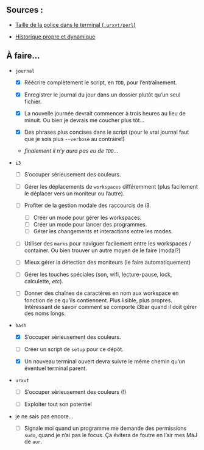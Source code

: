 ## Sources :

* [Taille de la police dans le terminal (`.urxvt/perl`)](https://artisan.karma-lab.net/modifier-taille-polices-durxvt)

* [Historique propre et dynamique](https://unix.stackexchange.com/questions/18212/bash-history-ignoredups-and-erasedups-setting-conflict-with-common-history/18443#18443)


## À faire…

* `journal`

  - [x] Réécrire complètement le script, en `TDD`, pour l’entraînement.

  - [x] Enregistrer le journal du jour dans un dossier plutôt qu’un seul
    fichier.

  - [x] La nouvelle journée devrait commencer à trois heures au lieu de minuit.
    Ou bien je devrais me coucher plus tôt…

  - [x] Des phrases plus concises dans le script (pour le vrai journal
    faut que je sois plus `--verbose` au contraire!)

  - _finalement il n’y aura pas eu de `TDD`…_

* `i3`

  - [ ] S’occuper sérieusement des couleurs.

  - [ ] Gérer les déplacements de `workspaces` différemment (plus facilement le
    déplacer vers un moniteur ou l’autre).

  - [ ] Profiter de la gestion modale des raccourcis de i3.
    - [ ] Créer un mode pour gérer les workspaces.
    - [ ] Créer un mode pour lancer des programmes.
    - [ ] Gérer les changements et interactions entre les modes.

  - [ ] Utiliser des `marks` pour naviguer facilement entre les workspaces /
    container. Ou bien trouver un autre moyen de le faire (modal?)

  - [ ] Mieux gérer la détection des moniteurs (le faire automatiquement)

  - [ ] Gérer les touches spéciales (son, wifi, lecture-pause, lock, calculette,
    _etc_).

  - [ ] Donner des chaînes de caractères en nom aux workspace en fonction de ce qu’ils
    contiennent. Plus lisible, plus propres. Intéressant de savoir comment se
    comporte i3bar quand il doit gérer des noms longs.

* `bash`

  - [x] S’occuper sérieusement des couleurs.

  - [ ] Créer un script de `setup` pour ce dépôt.

  - [x] Un nouveau terminal ouvert devra suivre le même chemin qu’un éventuel terminal
    parent.

* `urxvt`

  - [ ] S’occuper sérieusement des couleurs (!)

  - [ ] Exploiter tout son potentiel

* je ne sais pas encore…

  - [ ] Signale moi quand un programme me demande des permissions `sudo`, quand
    je n’ai pas le focus. Ça évitera de foutre en l’air mes MàJ de `aur`.

